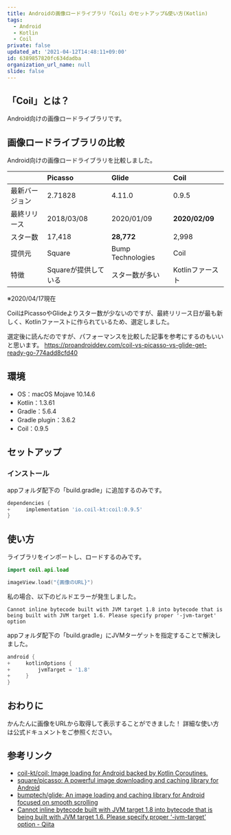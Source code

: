 ```yaml
---
title: Androidの画像ロードライブラリ「Coil」のセットアップ&使い方(Kotlin)
tags:
  - Android
  - Kotlin
  - Coil
private: false
updated_at: '2021-04-12T14:48:11+09:00'
id: 6389857820fc634dadba
organization_url_name: null
slide: false
---
```

## 「Coil」とは？

Android向けの画像ロードライブラリです。

## 画像ロードライブラリの比較

Android向けの画像ロードライブラリを比較しました。

||Picasso|Glide|Coil|
|:--|:--|:--|:--|
|最新バージョン|2.71828|4.11.0|0.9.5|
|最終リリース|2018/03/08|2020/01/09|__2020/02/09__|
|スター数|17,418|__28,772__|2,998|
|提供元|Square|Bump Technologies|Coil|
|特徴|Squareが提供している|スター数が多い|Kotlinファースト|

※2020/04/17現在

CoilはPicassoやGlideよりスター数が少ないのですが、最終リリース日が最も新しく、Kotlinファーストに作られているため、選定しました。

選定後に読んだのですが、パフォーマンスを比較した記事を参考にするのもいいと思います。
https://proandroiddev.com/coil-vs-picasso-vs-glide-get-ready-go-774add8cfd40

## 環境

- OS：macOS Mojave 10.14.6
- Kotlin：1.3.61
- Gradle：5.6.4
- Gradle plugin：3.6.2
- Coil：0.9.5

## セットアップ

### インストール

appフォルダ配下の「build.gradle」に追加するのみです。

```diff_groovy:/app/build.gradle
dependencies {
+     implementation 'io.coil-kt:coil:0.9.5'
}
```

## 使い方

ライブラリをインポートし、ロードするのみです。

```kotlin
import coil.api.load

imageView.load("{画像のURL}")
```

私の場合、以下のビルドエラーが発生しました。

```shell-session
Cannot inline bytecode built with JVM target 1.8 into bytecode that is being built with JVM target 1.6. Please specify proper '-jvm-target' option
```

appフォルダ配下の「build.gradle」にJVMターゲットを指定することで解決しました。

```diff_groovy:/app/build.gradle
android {
+     kotlinOptions {
+         jvmTarget = '1.8'
+     }
}
```

## おわりに

かんたんに画像をURLから取得して表示することができました！
詳細な使い方は公式ドキュメントをご参照ください。

## 参考リンク

- [coil-kt/coil: Image loading for Android backed by Kotlin Coroutines.](https://github.com/coil-kt/coil)
- [square/picasso: A powerful image downloading and caching library for Android](https://github.com/square/picasso)
- [bumptech/glide: An image loading and caching library for Android focused on smooth scrolling](https://github.com/bumptech/glide)
- [Cannot inline bytecode built with JVM target 1.8 into bytecode that is being built with JVM target 1.6. Please specify proper ‘-jvm-target’ option - Qiita](https://qiita.com/kph7mgb/items/28ee37957976e80e38f2)
